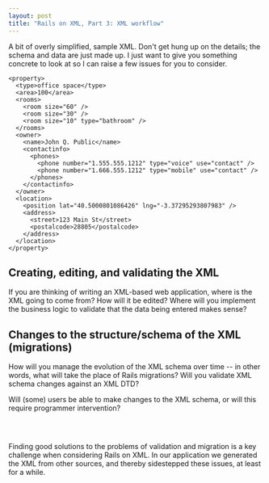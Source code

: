 ```yaml
---
layout: post
title: "Rails on XML, Part 3: XML workflow"
---
```

A bit of overly simplified, sample XML. Don't get hung up on the details; the schema and data are just made up. I just want to give you something concrete to look at so I can raise a few issues for you to consider. 

    <property>
      <type>office space</type>
      <area>100</area>
      <rooms>
        <room size="60" />
        <room size="30" />
        <room size="10" type="bathroom" />
      </rooms>
      <owner>
        <name>John Q. Public</name>
        <contactinfo>
          <phones>
            <phone number="1.555.555.1212" type="voice" use="contact" />
            <phone number="1.666.555.1212" type="mobile" use="contact" />
          </phones>
        </contactinfo>
      </owner>
      <location>
        <position lat="40.5000801086426" lng="-3.37295293807983" />
        <address>
          <street>123 Main St</street>
          <postalcode>28805</postalcode>
        </address>
      </location>
    </property>

## Creating, editing, and validating the XML

If you are thinking of writing an XML-based web application, where is the XML going to come from? How will it be edited? Where will you implement the business logic to validate that the data being entered makes sense?

## Changes to the structure/schema of the XML (migrations)

How will you manage the evolution of the XML schema over time -- in other words, what will take the place of Rails migrations? Will you validate XML schema changes against an XML DTD?

Will (some) users be able to make changes to the XML schema, or will this require programmer intervention?

### &nbsp;

Finding good solutions to the problems of validation and migration is a key challenge when considering Rails on XML. In our application we generated the XML from other sources, and thereby sidestepped these issues, at least for a while.
